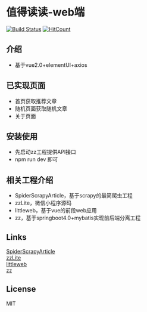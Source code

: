 # 值得读读-web端 
[![Build Status](https://www.travis-ci.org/libp/littleweb.svg?branch=master)](https://www.travis-ci.org/libp/littleweb)
[![HitCount](http://hits.dwyl.io/libp/littleweb.svg)](http://hits.dwyl.io/libp/littleweb)

## 介绍
* 基于vue2.0+elementUI+axios

## 已实现页面
* 首页获取推荐文章
* 随机页面获取随机文章
* 关于页面

## 安装使用
* 先启动zz工程提供API接口
* npm run dev 即可

## 相关工程介绍
* SpiderScrapyArticle，基于scrapy的最简爬虫工程
* zzLite，微信小程序源码
* littleweb，基于vue的前段web应用
* zz，基于springboot4.0+mybatis实现前后端分离工程

## Links
[SpiderScrapyArticle](https://github.com/libp/SpiderScrapyArticle)  
[zzLite](https://github.com/libp/zzLite)  
[littleweb](https://github.com/libp/littleweb)  
[zz](https://github.com/libp/zz)   

## License
MIT
